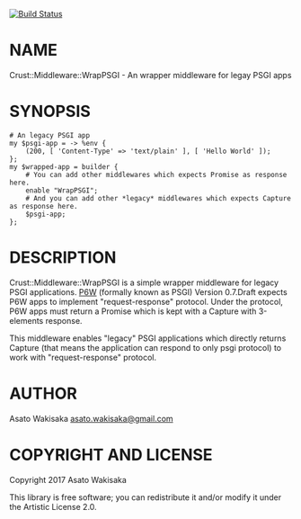 [![Build Status](https://travis-ci.org/astj/p6-Crust-Middleware-WrapPSGI.svg?branch=master)](https://travis-ci.org/astj/p6-Crust-Middleware-WrapPSGI)

NAME
====

Crust::Middleware::WrapPSGI - An wrapper middleware for legay PSGI apps

SYNOPSIS
========

    # An legacy PSGI app
    my $psgi-app = -> %env {
        (200, [ 'Content-Type' => 'text/plain' ], [ 'Hello World' ]);
    };
    my $wrapped-app = builder {
        # You can add other middlewares which expects Promise as response here.
        enable "WrapPSGI";
        # And you can add other *legacy* middlewares which expects Capture as response here.
        $psgi-app;
    };

DESCRIPTION
===========

Crust::Middleware::WrapPSGI is a simple wrapper middleware for legacy PSGI applications. [P6W](P6W) (formally known as PSGI) Version 0.7.Draft expects P6W apps to implement "request-response" protocol. Under the protocol, P6W apps must return a Promise which is kept with a Capture with 3-elements response.

This middleware enables "legacy" PSGI applications which directly returns Capture (that means the application can respond to only psgi protocol) to work with "request-response" protocol.

AUTHOR
======

Asato Wakisaka <asato.wakisaka@gmail.com>

COPYRIGHT AND LICENSE
=====================

Copyright 2017 Asato Wakisaka

This library is free software; you can redistribute it and/or modify it under the Artistic License 2.0.
